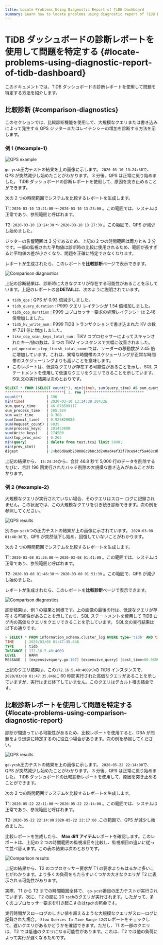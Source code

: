 ```yaml
---
title: Locate Problems Using Diagnostic Report of TiDB Dashboard
summary: Learn how to locate problems using diagnostic report of TiDB Dashboard.
---
```


# TiDB ダッシュボードの診断レポートを使用して問題を特定する {#locate-problems-using-diagnostic-report-of-tidb-dashboard}

このドキュメントでは、TiDB ダッシュボードの診断レポートを使用して問題を特定する方法を紹介します。

## 比較診断 {#comparison-diagnostics}

このセクションでは、比較診断機能を使用して、大規模なクエリまたは書き込みによって発生する QPS ジッターまたはレイテンシーの増加を診断する方法を示します。

### 例 1 {#example-1}

![QPS example](https://download.pingcap.com/images/docs/dashboard/dashboard-diagnostics-usage1.png)

`go-ycsb`圧力テストの結果を上の画像に示します。 `2020-03-10 13:24:30`で、QPS が突然減少し始めたことがわかります。 3 分後、QPS は正常に戻り始めました。 TiDB ダッシュボードの診断レポートを使用して、原因を突き止めることができます。

次の 2 つの時間範囲でシステムを比較するレポートを生成します。

T1: `2020-03-10 13:21:00` ～ `2020-03-10 13:23:00` 。この範囲では、システムは正常であり、参照範囲と呼ばれます。

T2: `2020-03-10 13:24:30` ～ `2020-03-10 13:27:30` 。この範囲で、QPS が減少し始めました。

ジッターの影響範囲は 3 分であるため、上記の 2 つの時間範囲は両方とも 3 分です。一部の監視された平均値は診断時の比較に使用されるため、範囲が長すぎると平均値の差が小さくなり、問題を正確に特定できなくなります。

レポートが生成されたら、このレポートを**比較診断**ページで表示できます。

![Comparison diagnostics](https://download.pingcap.com/images/docs/dashboard/dashboard-diagnostics-usage2.png)

上記の診断結果は、診断時に大きなクエリが存在する可能性があることを示しています。上記のレポートの各**DETAIL**は、次のように説明されています。

-   `tidb_qps` : QPS が 0.93 倍減少しました。
-   `tidb_query_duration` : P999 クエリ レイテンシが 1.54 倍増加しました。
-   `tidb_cop_duration` : P999 コプロセッサー要求の処理レイテンシーは 2.48 倍増加しました。
-   `tidb_kv_write_num` : P999 TiDB トランザクションで書き込まれた KV の数が 7.61 倍に増加しました。
-   `tikv_cop_scan_keys_total_nun` : TiKV コプロセッサーによってスキャンされたキー/値の数は、3 つの TiKV インスタンスで大幅に改善されました。
-   `pd_operator_step_finish_total_count`では、リーダーの移動数が 2.45 倍に増加しています。これは、異常な時間帯のスケジューリングが正常な時間帯のスケジューリングよりも高いことを意味します。
-   このレポートは、低速なクエリが存在する可能性があることを示し、SQL ステートメントを使用して低速なクエリをクエリできることを示しています。 SQL文の実行結果は次のとおりです。

```sql
SELECT * FROM (SELECT count(*), min(time), sum(query_time) AS sum_query_time, sum(Process_time) AS sum_process_time, sum(Wait_time) AS sum_wait_time, sum(Commit_time), sum(Request_count), sum(process_keys), sum(Write_keys), max(Cop_proc_max), min(query),min(prev_stmt), digest FROM information_schema.CLUSTER_SLOW_QUERY WHERE time >= '2020-03-10 13:24:30' AND time < '2020-03-10 13:27:30' AND Is_internal = false GROUP BY digest) AS t1 WHERE t1.digest NOT IN (SELECT digest FROM information_schema.CLUSTER_SLOW_QUERY WHERE time >= '2020-03-10 13:21:00' AND time < '2020-03-10 13:24:00' GROUP BY digest) ORDER BY t1.sum_query_time DESC limit 10\G
***************************[ 1. row ]***************************
count(*)           | 196
min(time)          | 2020-03-10 13:24:30.204326
sum_query_time     | 46.878509117
sum_process_time   | 265.924
sum_wait_time      | 8.308
sum(Commit_time)   | 0.926820886
sum(Request_count) | 6035
sum(process_keys)  | 201453000
sum(Write_keys)    | 274500
max(Cop_proc_max)  | 0.263
min(query)         | delete from test.tcs2 limit 5000;
min(prev_stmt)     |
digest             | 24bd6d8a9b238086c9b8c3d240ad4ef32f79ce94cf5a468c0b8fe1eb5f8d03df
```

上記の結果から、 `13:24:30`から、合計 46.8 秒で 5,000 行のデータを削除するたびに、合計 196 回実行されたバッチ削除の大規模な書き込みがあることがわかります。

### 例 2 {#example-2}

大規模なクエリが実行されていない場合、そのクエリはスロー ログに記録されません。この状況では、この大規模なクエリを引き続き診断できます。次の例を参照してください。

![QPS results](https://download.pingcap.com/images/docs/dashboard/dashboard-diagnostics-usage3.png)

別の`go-ycsb`つの圧力テストの結果が上の画像に示されています。 `2020-03-08 01:46:30`で、QPS が突然低下し始め、回復していないことがわかります。

次の 2 つの時間範囲でシステムを比較するレポートを生成します。

T1: `2020-03-08 01:36:00` ～ `2020-03-08 01:41:00` 。この範囲では、システムは正常であり、参照範囲と呼ばれます。

T2: `2020-03-08 01:46:30` ～ `2020-03-08 01:51:30` 。この範囲で、QPS が減少し始めました。

レポートが生成されたら、このレポートを**比較診断**ページで表示できます。

![Comparison diagnostics](https://download.pingcap.com/images/docs/dashboard/dashboard-diagnostics-usage4.png)

診断結果は、例 1 の結果と同様です。上の画像の最後の行は、低速なクエリが存在する可能性があることを示しており、SQL ステートメントを使用して TiDB ログ内の高価なクエリをクエリできることを示しています。 SQL文の実行結果は以下の通りです。

```sql
> SELECT * FROM information_schema.cluster_log WHERE type='tidb' AND time >= '2020-03-08 01:46:30' AND time < '2020-03-08 01:51:30' AND level = 'warn' AND message LIKE '%expensive_query%'\G
TIME     | 2020/03/08 01:47:35.846
TYPE     | tidb
INSTANCE | 172.16.5.40:4009
LEVEL    | WARN
MESSAGE  | [expensivequery.go:167] [expensive_query] [cost_time=60.085949605s] [process_time=2.52s] [wait_time=2.52s] [request_count=9] [total_keys=996009] [process_keys=996000] [num_cop_tasks=9] [process_avg_time=0.28s] [process_p90_time=0.344s] [process_max_time=0.344s] [process_max_addr=172.16.5.40:20150] [wait_avg_time=0.000777777s] [wait_p90_time=0.003s] [wait_max_time=0.003s] [wait_max_addr=172.16.5.40:20150] [stats=t_wide:pseudo] [conn_id=19717] [user=root] [database=test] [table_ids="[80,80]"] [txn_start_ts=415132076148785201] [mem_max="23583169 Bytes (22.490662574768066 MB)"] [sql="select count(*) from t_wide as t1 join t_wide as t2 where t1.c0>t2.c1 and t1.c2>0"]
```

上記のクエリ結果は、この`172.16.5.40:4009`つの TiDB インスタンスで、 `2020/03/08 01:47:35.846`に 60 秒間実行された高価なクエリがあることを示していますが、実行はまだ終了していません。このクエリはデカルト積の結合です。

## 比較診断レポートを使用して問題を特定する {#locate-problems-using-comparison-diagnostic-report}

診断が間違っている可能性があるため、比較レポートを使用すると、DBA が問題をより迅速に特定するのに役立つ場合があります。次の例を参照してください。

![QPS results](https://download.pingcap.com/images/docs/dashboard/dashboard-diagnostics-usage5.png)

`go-ycsb`圧力テストの結果を上の画像に示します。 `2020-05-22 22:14:00`で、QPS が突然減少し始めたことがわかります。 3 分後、QPS は正常に戻り始めました。 TiDB ダッシュボードの比較診断レポートを使用して、原因を突き止めることができます。

次の 2 つの時間範囲でシステムを比較するレポートを生成します。

T1: `2020-05-22 22:11:00` ～ `2020-05-22 22:14:00` 。この範囲では、システムは正常であり、参照範囲と呼ばれます。

T2: `2020-05-22 22:14:00` `2020-05-22 22:17:00` .この範囲で、QPS が減少し始めました。

比較レポートを生成したら、 **Max diff アイテム**レポートを確認します。このレポートは、上記の 2 つの時間範囲の監視項目を比較し、監視項目の違いに従って並べ替えます。この表の結果は次のとおりです。

![Comparison results](https://download.pingcap.com/images/docs/dashboard/dashboard-diagnostics-usage6.png)

上記の結果から、T2 のコプロセッサー要求が T1 の要求よりもはるかに多いことがわかります。より多くの負荷をもたらすいくつかの大きなクエリが T2 に表示される可能性があります。

実際、T1 から T2 までの時間範囲全体で、 `go-ycsb`番目の圧力テストが実行されています。次に、T2 の間に 20 `tpch`のクエリが実行されます。したがって、多くのコプロセッサー要求を引き起こすのは`tpch`の照会です。

実行時間がスローログのしきい値を超えるような大規模なクエリがスローログに記録された場合。 `Slow Queries In Time Range t2`のレポートをチェックして、遅いクエリがあるかどうかを確認できます。ただし、T1 の一部のクエリは、T2 では低速のクエリになる可能性があります。これは、T2 では他の負荷によって実行が遅くなるためです。
